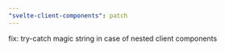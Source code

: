 ```yaml
---
"svelte-client-components": patch
---
```


fix: try-catch magic string in case of nested client components

